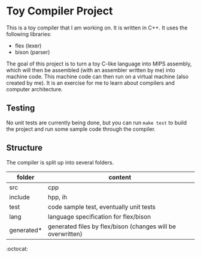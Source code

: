 Toy Compiler Project
====================

This is a toy compiler that I am working on. It is written in C++. It uses the following libraries:

* flex      (lexer)
* bison     (parser)

The goal of this project is to turn a toy C-like language into MIPS assembly, which will then be assembled (with an assembler written by me) into machine code. This machine code can then run on a virtual machine (also created by me). It is an exercise for me to learn about compilers and computer architecture.

Testing
-------

No unit tests are currently being done, but you can run `make test` to build the project and run some sample code through the compiler.

Structure
---------

The compiler is split up into several folders.

folder      | content
------      | -------
src         | cpp
include     | hpp, ih
test        | code sample test, eventually unit tests
lang        | language specification for flex/bison
generated\* | generated files by flex/bison (changes will be overwritten)

:octocat:
